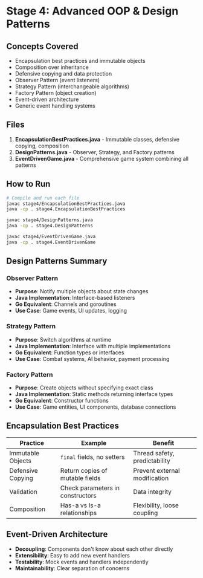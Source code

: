 # Stage 4: Advanced OOP & Design Patterns

## Concepts Covered
- Encapsulation best practices and immutable objects
- Composition over inheritance
- Defensive copying and data protection
- Observer Pattern (event listeners)
- Strategy Pattern (interchangeable algorithms)
- Factory Pattern (object creation)
- Event-driven architecture
- Generic event handling systems

## Files
1. **EncapsulationBestPractices.java** - Immutable classes, defensive copying, composition
2. **DesignPatterns.java** - Observer, Strategy, and Factory patterns
3. **EventDrivenGame.java** - Comprehensive game system combining all patterns

## How to Run

```bash
# Compile and run each file
javac stage4/EncapsulationBestPractices.java
java -cp . stage4.EncapsulationBestPractices

javac stage4/DesignPatterns.java
java -cp . stage4.DesignPatterns

javac stage4/EventDrivenGame.java
java -cp . stage4.EventDrivenGame
```

## Design Patterns Summary

### Observer Pattern
- **Purpose**: Notify multiple objects about state changes
- **Java Implementation**: Interface-based listeners
- **Go Equivalent**: Channels and goroutines
- **Use Case**: Game events, UI updates, logging

### Strategy Pattern
- **Purpose**: Switch algorithms at runtime
- **Java Implementation**: Interface with multiple implementations
- **Go Equivalent**: Function types or interfaces
- **Use Case**: Combat systems, AI behavior, payment processing

### Factory Pattern
- **Purpose**: Create objects without specifying exact class
- **Java Implementation**: Static methods returning interface types
- **Go Equivalent**: Constructor functions
- **Use Case**: Game entities, UI components, database connections

## Encapsulation Best Practices

| Practice | Example | Benefit |
|----------|---------|---------|
| Immutable Objects | `final` fields, no setters | Thread safety, predictability |
| Defensive Copying | Return copies of mutable fields | Prevent external modification |
| Validation | Check parameters in constructors | Data integrity |
| Composition | Has-a vs Is-a relationships | Flexibility, loose coupling |

## Event-Driven Architecture
- **Decoupling**: Components don't know about each other directly
- **Extensibility**: Easy to add new event handlers
- **Testability**: Mock events and handlers independently
- **Maintainability**: Clear separation of concerns